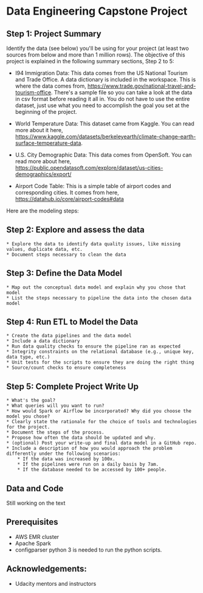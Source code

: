 # Data Engineering Capstone Project

## Step 1: Project Summary

Identify the data (see below) you'll be using for your project (at least two sources from below and more than 1 million rows).
The objective of this project is explained in the following summary
sections, Step 2 to 5: 

* I94 Immigration Data: This data comes from the US National Tourism and Trade Office. A data dictionary is included in the workspace. This is where the data comes from, https://www.trade.gov/national-travel-and-tourism-office. There's a sample file so you can take a look at the data in csv format before reading it all in. You do not have to use the entire dataset, just use what you need to accomplish the goal you set at the beginning of the project.

* World Temperature Data: This dataset came from Kaggle. You can read more about it here, https://www.kaggle.com/datasets/berkeleyearth/climate-change-earth-surface-temperature-data. 

* U.S. City Demographic Data: This data comes from OpenSoft. You can read more about here, https://public.opendatasoft.com/explore/dataset/us-cities-demographics/export/

* Airport Code Table: This is a simple table of airport codes and corresponding cities. It comes from here, https://datahub.io/core/airport-codes#data

 
Here are the modeling steps: 

## Step 2: Explore and assess the data 
    * Explore the data to identify data quality issues, like missing values, duplicate data, etc.
    * Document steps necessary to clean the data
    
## Step 3: Define the Data Model
    * Map out the conceptual data model and explain why you chose that model
    * List the steps necessary to pipeline the data into the chosen data model
    
## Step 4: Run ETL to Model the Data
    * Create the data pipelines and the data model
    * Include a data dictionary
    * Run data quality checks to ensure the pipeline ran as expected
    * Integrity constraints on the relational database (e.g., unique key, data type, etc.)
    * Unit tests for the scripts to ensure they are doing the right thing
    * Source/count checks to ensure completeness

## Step 5: Complete Project Write Up
    * What's the goal? 
    * What queries will you want to run? 
    * How would Spark or Airflow be incorporated? Why did you choose the model you chose?
    * Clearly state the rationale for the choice of tools and technologies for the project.
    * Document the steps of the process.
    * Propose how often the data should be updated and why.
    * (optional) Post your write-up and final data model in a GitHub repo.
    * Include a description of how you would approach the problem differently under the following scenarios:
        * If the data was increased by 100x.
        * If the pipelines were run on a daily basis by 7am.
        * If the database needed to be accessed by 100+ people.

## Data and Code
Still working on the text

## Prerequisites
* AWS EMR cluster
* Apache Spark
* configparser
python 3 is needed to run the python scripts.

## Acknowledgements: 
* Udacity mentors and instructors
